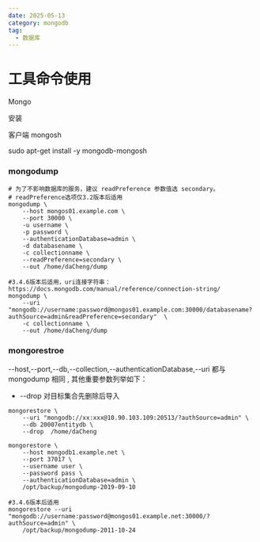 ```yaml
---
date: 2025-05-13
category: mongodb
tag:
  - 数据库
---
```


# 工具命令使用

Mongo

安装

客户端 mongosh

sudo apt-get install -y mongodb-mongosh

### mongodump
```shell
# 为了不影响数据库的服务，建议 readPreference 参数值选 secondary。
# readPreference选项仅3.2版本后适用
mongodump \
    --host mongos01.example.com \
    --port 30000 \
    -u username \
    -p password \
    --authenticationDatabase=admin \
    -d databasename \
    -c collectionname \
    --readPreference=secondary \
    --out /home/daCheng/dump 

#3.4.6版本后适用，uri连接字符串：https://docs.mongodb.com/manual/reference/connection-string/
mongodump \
    --uri "mongodb://username:password@mongos01.example.com:30000/databasename?authSource=admin&readPreference=secondary"  \
    -c collectionname \
    --out /home/daCheng/dump

```

### mongorestroe

--host,--port,--db,--collection,--authenticationDatabase,--uri 都与 mongodump 相同 , 其他重要参数列举如下：
- --drop 对目标集合先删除后导入
```shell
mongorestore \
    --uri "mongodb://xx:xxx@10.90.103.109:20513/?authSource=admin" \
    --db 20007entitydb \
    --drop  /home/daCheng
    
mongorestore \
    --host mongodb1.example.net \
    --port 37017 \
    --username user \
    --password pass \
    --authenticationDatabase=admin \
    /opt/backup/mongodump-2019-09-10

#3.4.6版本后适用
mongorestore --uri "mongodb://username:password@mongos01.example.net:30000/?authSource=admin" \
    /opt/backup/mongodump-2011-10-24 
```